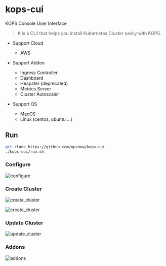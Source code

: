 # kops-cui

KOPS Console User Interface

> It is a CUI that helps you install Kubernetes Cluster easily with KOPS.

* Support Cloud
  * AWS

* Support Addon
  * Ingress Controller
  * Dashboard
  * Heapster (deprecated)
  * Metrics Server
  * Cluster Autoscaler

* Support OS
  * MacOS
  * Linux (centos, ubuntu ...)

## Run

```bash
git clone https://github.com/opsnow/kops-cui
./kops-cui/run.sh
```

### Configure

![configure](./images/01_configure.png)

### Create Cluster

![create_cluster](./images/02_create_cluster.png)

![create_cluster](./images/03_create_cluster.png)

### Update Cluster

![update_cluster](images/04_update_cluster.png)

### Addons

![addons](./images/05_addons.png)
